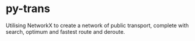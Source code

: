# py-trans
Utilising NetworkX to create a network of public transport, complete with search, optimum and fastest route and deroute.
